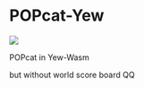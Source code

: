 # POPcat-Yew

![](https://i.imgur.com/0bklhZB.png)

POPcat in Yew-Wasm

but without world score board QQ

